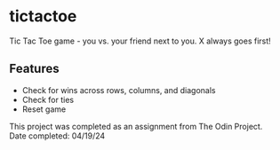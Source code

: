 # tictactoe

Tic Tac Toe game - you vs. your friend next to you.
X always goes first!

## Features
- Check for wins across rows, columns, and diagonals
- Check for ties
- Reset game


This project was completed as an assignment from The Odin Project.  
Date completed: 04/19/24
